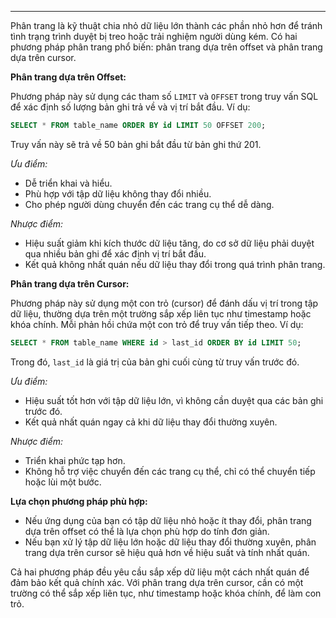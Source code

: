 
---
Phân trang là kỹ thuật chia nhỏ dữ liệu lớn thành các phần nhỏ hơn để tránh tình trạng trình duyệt bị treo hoặc trải nghiệm người dùng kém. Có hai phương pháp phân trang phổ biến: phân trang dựa trên offset và phân trang dựa trên cursor.

**Phân trang dựa trên Offset:**

Phương pháp này sử dụng các tham số `LIMIT` và `OFFSET` trong truy vấn SQL để xác định số lượng bản ghi trả về và vị trí bắt đầu. Ví dụ:
```sql
SELECT * FROM table_name ORDER BY id LIMIT 50 OFFSET 200;
```
Truy vấn này sẽ trả về 50 bản ghi bắt đầu từ bản ghi thứ 201.

_Ưu điểm:_

- Dễ triển khai và hiểu.
- Phù hợp với tập dữ liệu không thay đổi nhiều.
- Cho phép người dùng chuyển đến các trang cụ thể dễ dàng.

_Nhược điểm:_

- Hiệu suất giảm khi kích thước dữ liệu tăng, do cơ sở dữ liệu phải duyệt qua nhiều bản ghi để xác định vị trí bắt đầu.
- Kết quả không nhất quán nếu dữ liệu thay đổi trong quá trình phân trang.

**Phân trang dựa trên Cursor:**

Phương pháp này sử dụng một con trỏ (cursor) để đánh dấu vị trí trong tập dữ liệu, thường dựa trên một trường sắp xếp liên tục như timestamp hoặc khóa chính. Mỗi phản hồi chứa một con trỏ để truy vấn tiếp theo. Ví dụ:
```sql
SELECT * FROM table_name WHERE id > last_id ORDER BY id LIMIT 50;
```
Trong đó, `last_id` là giá trị của bản ghi cuối cùng từ truy vấn trước đó.

_Ưu điểm:_

- Hiệu suất tốt hơn với tập dữ liệu lớn, vì không cần duyệt qua các bản ghi trước đó.
- Kết quả nhất quán ngay cả khi dữ liệu thay đổi thường xuyên.

_Nhược điểm:_

- Triển khai phức tạp hơn.
- Không hỗ trợ việc chuyển đến các trang cụ thể, chỉ có thể chuyển tiếp hoặc lùi một bước.

**Lựa chọn phương pháp phù hợp:**

- Nếu ứng dụng của bạn có tập dữ liệu nhỏ hoặc ít thay đổi, phân trang dựa trên offset có thể là lựa chọn phù hợp do tính đơn giản.
- Nếu bạn xử lý tập dữ liệu lớn hoặc dữ liệu thay đổi thường xuyên, phân trang dựa trên cursor sẽ hiệu quả hơn về hiệu suất và tính nhất quán.

Cả hai phương pháp đều yêu cầu sắp xếp dữ liệu một cách nhất quán để đảm bảo kết quả chính xác. Với phân trang dựa trên cursor, cần có một trường có thể sắp xếp liên tục, như timestamp hoặc khóa chính, để làm con trỏ.


